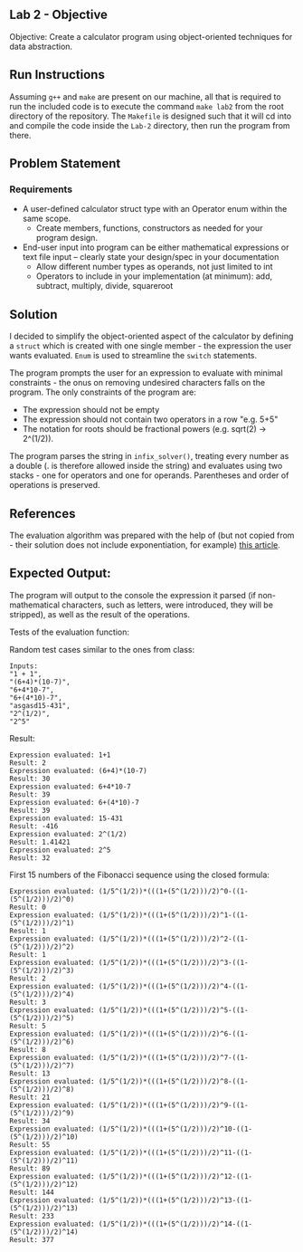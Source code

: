 ## Lab 2 - Objective

Objective: Create a calculator program using object-oriented techniques for data abstraction.

## Run Instructions

Assuming `g++` and `make` are present on our machine, all that is required to run the included code is to execute the command `make lab2` 
from the root directory of the repository. The `Makefile` is designed such that it will cd into and compile the code inside the `Lab-2` directory,
then run the program from there.

## Problem Statement

### Requirements
- A user-defined calculator struct type with an Operator enum within the same scope.
  - Create members, functions, constructors as needed for your program design.
- End-user input into program can be either mathematical expressions or text file input – clearly state your design/spec in your documentation
  - Allow different number types as operands, not just limited to int
  - Operators to include in your implementation (at minimum): add, subtract, multiply, divide, squareroot

## Solution

I decided to simplify the object-oriented aspect of the calculator by defining a `struct` which is created with one single member - the expression the user wants evaluated.
`Enum` is used to streamline the `switch` statements.

The program prompts the user for an expression to evaluate with minimal constraints - the onus on removing undesired characters falls on the program.
The only constraints of the program are:
  - The expression should not be empty
  - The expression should not contain two operators in a row "e.g. 5+5"
  - The notation for roots should be fractional powers (e.g. sqrt(2) -> 2^(1/2)).

The program parses the string in `infix_solver()`, treating every number as a double (. is therefore allowed inside the string) and evaluates using two stacks - one for operators and one for operands. Parentheses and order of operations is preserved.

## References

The evaluation algorithm was prepared with the help of (but not copied from - their solution does not include exponentiation, for example) [this article](https://www.geeksforgeeks.org/expression-evaluation/). 

## Expected Output:

The program will output to the console the expression it parsed (if non-mathematical characters, such as letters, were introduced, they will be stripped),
as well as the result of the operations. 

Tests of the evaluation function:

Random test cases similar to the ones from class:
```
Inputs:
"1 + 1",
"(6+4)*(10-7)",
"6+4*10-7",
"6+(4*10)-7",
"asgasd15-431",
"2^(1/2)",
"2^5" 
```
Result:
```
Expression evaluated: 1+1
Result: 2
Expression evaluated: (6+4)*(10-7)
Result: 30
Expression evaluated: 6+4*10-7
Result: 39
Expression evaluated: 6+(4*10)-7
Result: 39
Expression evaluated: 15-431
Result: -416
Expression evaluated: 2^(1/2)
Result: 1.41421
Expression evaluated: 2^5
Result: 32
```
First 15 numbers of the Fibonacci sequence using the closed formula:
```
Expression evaluated: (1/5^(1/2))*(((1+(5^(1/2)))/2)^0-((1-(5^(1/2)))/2)^0)
Result: 0
Expression evaluated: (1/5^(1/2))*(((1+(5^(1/2)))/2)^1-((1-(5^(1/2)))/2)^1)
Result: 1
Expression evaluated: (1/5^(1/2))*(((1+(5^(1/2)))/2)^2-((1-(5^(1/2)))/2)^2)
Result: 1
Expression evaluated: (1/5^(1/2))*(((1+(5^(1/2)))/2)^3-((1-(5^(1/2)))/2)^3)
Result: 2
Expression evaluated: (1/5^(1/2))*(((1+(5^(1/2)))/2)^4-((1-(5^(1/2)))/2)^4)
Result: 3
Expression evaluated: (1/5^(1/2))*(((1+(5^(1/2)))/2)^5-((1-(5^(1/2)))/2)^5)
Result: 5
Expression evaluated: (1/5^(1/2))*(((1+(5^(1/2)))/2)^6-((1-(5^(1/2)))/2)^6)
Result: 8
Expression evaluated: (1/5^(1/2))*(((1+(5^(1/2)))/2)^7-((1-(5^(1/2)))/2)^7)
Result: 13
Expression evaluated: (1/5^(1/2))*(((1+(5^(1/2)))/2)^8-((1-(5^(1/2)))/2)^8)
Result: 21
Expression evaluated: (1/5^(1/2))*(((1+(5^(1/2)))/2)^9-((1-(5^(1/2)))/2)^9)
Result: 34
Expression evaluated: (1/5^(1/2))*(((1+(5^(1/2)))/2)^10-((1-(5^(1/2)))/2)^10)
Result: 55
Expression evaluated: (1/5^(1/2))*(((1+(5^(1/2)))/2)^11-((1-(5^(1/2)))/2)^11)
Result: 89
Expression evaluated: (1/5^(1/2))*(((1+(5^(1/2)))/2)^12-((1-(5^(1/2)))/2)^12)
Result: 144
Expression evaluated: (1/5^(1/2))*(((1+(5^(1/2)))/2)^13-((1-(5^(1/2)))/2)^13)
Result: 233
Expression evaluated: (1/5^(1/2))*(((1+(5^(1/2)))/2)^14-((1-(5^(1/2)))/2)^14)
Result: 377
```
